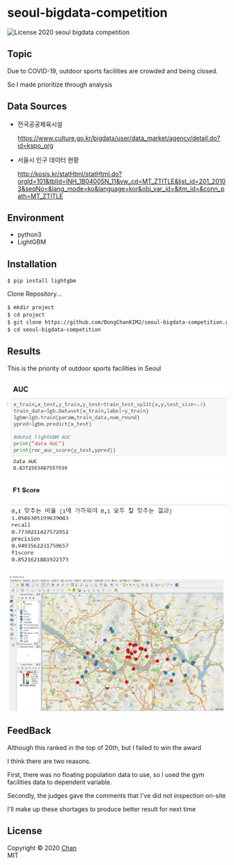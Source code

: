

# seoul-bigdata-competition

![License](https://img.shields.io/github/license/harimkang/opencv-with-zoom?style=plastic) 
2020 seoul bigdata competition

## Topic

Due to COVID-19, outdoor sports facilities are crowded and being closed.

So I made prioritize through analysis

## Data Sources

- 전국공공체육시설

  https://www.culture.go.kr/bigdata/user/data_market/agency/detail.do?id=kspo_org

- 서울시 인구 데이터 현황

  http://kosis.kr/statHtml/statHtml.do?orgId=101&tblId=INH_1B04005N_11&vw_cd=MT_ZTITLE&list_id=201_20103&seqNo=&lang_mode=ko&language=kor&obj_var_id=&itm_id=&conn_path=MT_ZTITLE

## Environment
- python3
- LightGBM

## Installation
```
$ pip install lightgbm
```

Clone Repository...

```sh
$ mkdir project
$ cd project
$ git clone https://github.com/DongChanKIM2/seoul-bigdata-competition.git
$ cd seoul-bigdata-competition
```

## Results

This is the priority of outdoor sports facilities in Seoul

![image-20210406170733824](README.assets/image-20210406170733824.png)

![image-20210406170755848](README.assets/image-20210406170755848.png)

![image-20210406170810393](README.assets/image-20210406170810393.png)

![image-20210406165424975](README.assets/image-20210406165424975.png)


## FeedBack

Although this ranked in the top of 20th, but I failed to win the award

I think there are two reasons.

First, there was no floating population data to use, so I used the gym facilities data to dependent variable.

Secondly, the judges gave the comments that I've did not inspection on-site

I'll make up these shortages to produce better result for next time

## License
Copyright © 2020 [Chan](https://github.com/DongChanKIM2)  
MIT
